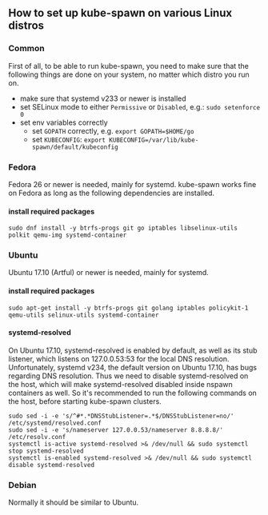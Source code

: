 ## How to set up kube-spawn on various Linux distros

### Common

First of all, to be able to run kube-spawn, you need to make sure that the
following things are done on your system, no matter which distro you run on.

* make sure that systemd v233 or newer is installed
* set SELinux mode to either `Permissive` or `Disabled`, e.g.: `sudo setenforce 0`
* set env variables correctly
  * set `GOPATH` correctly, e.g. `export GOPATH=$HOME/go`
  * set `KUBECONFIG`: `export KUBECONFIG=/var/lib/kube-spawn/default/kubeconfig`

### Fedora

Fedora 26 or newer is needed, mainly for systemd.
kube-spawn works fine on Fedora as long as the following dependencies are installed.

#### install required packages

```
sudo dnf install -y btrfs-progs git go iptables libselinux-utils polkit qemu-img systemd-container
```

### Ubuntu

Ubuntu 17.10 (Artful) or newer is needed, mainly for systemd.

#### install required packages

```
sudo apt-get install -y btrfs-progs git golang iptables policykit-1 qemu-utils selinux-utils systemd-container
```

#### systemd-resolved

On Ubuntu 17.10, systemd-resolved is enabled by default, as well as its stub
listener, which listens on 127.0.0.53:53 for the local DNS resolution.
Unfortunately, systemd v234, the default version on Ubuntu 17.10, has bugs
regarding DNS resolution. Thus we need to disable systemd-resolved on the host,
which will make systemd-resolved disabled inside nspawn containers as well.
So it's recommended to run the following commands on the host, before starting
kube-spawn clusters.

```
sudo sed -i -e 's/^#*.*DNSStubListener=.*$/DNSStubListener=no/' /etc/systemd/resolved.conf
sudo sed -i -e 's/nameserver 127.0.0.53/nameserver 8.8.8.8/' /etc/resolv.conf
systemctl is-active systemd-resolved >& /dev/null && sudo systemctl stop systemd-resolved
systemctl is-enabled systemd-resolved >& /dev/null && sudo systemctl disable systemd-resolved
```

### Debian

Normally it should be similar to Ubuntu.


